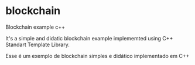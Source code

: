 # blockchain
Blockchain example c++ 

It's a simple and didatic blockchain example implememted using C++ Standart Template Library.

Esse é um exemplo de blockchain simples e didático implementado em C++

